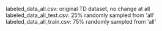 labeled_data_all.csv: original TD dataset, no change at all
labeled_data_all_test.csv: 25% randomly sampled from 'all'
labeled_data_all_train.csv: 75% randomly sampled from 'all'
